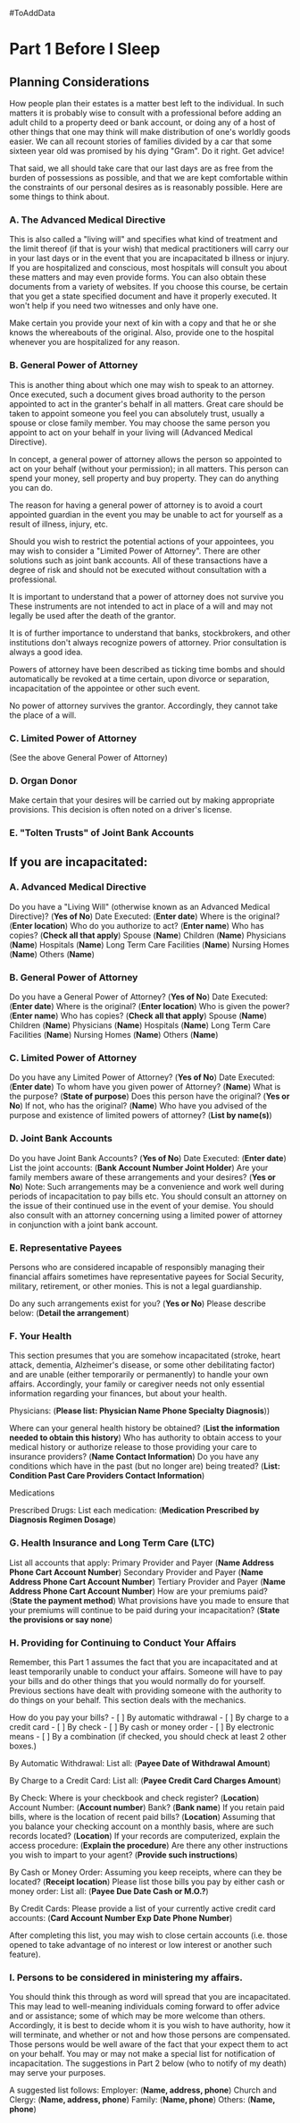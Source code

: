 #ToAddData 
# Part 1 Before I Sleep
## Planning Considerations
How people plan their estates is a matter best left to the individual.  In such matters it is probably wise to consult with a professional before adding an adult child to a property deed or bank account, or doing any of a host of other things that one may think will make distribution of one's worldly goods easier.  We can all recount stories of families divided by a car that some sixteen year old was promised by his dying "Gram".
    Do it right. Get advice!

That said, we all should take care that our last days are as free from the burden of possessions as possible, and that we are kept comfortable within the constraints of our personal desires as is reasonably possible.  Here are some things to think about.

### A. The Advanced Medical Directive
This is also called a "living will" and specifies what kind of treatment and the limit thereof (if that is your wish) that medical practitioners will carry our in your last days or in the event that you are incapacitated b illness or injury.  If you are hospitalized and conscious, most hospitals will consult you about these matters and may even provide forms.  You can also obtain these documents from a variety of websites.  If you choose this course, be certain that you get a state specified document and have it properly executed.  It won't help if you need two witnesses and only have one.

Make certain you provide your next of kin with a copy and that he or she knows the whereabouts of the original.  Also, provide one to the hospital whenever you are hospitalized for any reason.

### B. General Power of Attorney
This is another thing about which one may wish to speak to an attorney.  Once executed, such a document gives broad authority to the person appointed to act in the granter's behalf in all matters.  Great care should be taken to appoint someone you feel you can absolutely trust, usually a spouse or close family member.  You may choose the same person you appoint to act on your behalf in your living will (Advanced Medical Directive).

In concept, a general power of attorney allows the person so appointed to act on your behalf (without your permission); in all matters.  This person can spend your money, sell property and buy property. They can do anything you can do.

The reason for having a general power of attorney is to avoid a court appointed guardian in the event you may be unable to act for yourself as a result of illness, injury, etc.

Should you wish to restrict the potential actions of your appointees, you may wish to consider a "Limited Power of Attorney".  There are other solutions such as joint bank accounts.  All of these transactions have a degree of risk and should not be executed without consultation with a professional.

It is important to understand that a power of attorney does not survive you  These instruments are not intended to act in place of a will and may not legally be used after the death of the grantor.

It is of further importance to understand that banks, stockbrokers, and other institutions don't always recognize powers of attorney. Prior consultation is always a good idea.

Powers of attorney have been described as ticking time bombs and should automatically be revoked at a time certain, upon divorce or separation, incapacitation of the appointee or other such event.

No power of attorney survives the grantor.  Accordingly, they cannot take the place of a will.

### C. Limited Power of Attorney
(See the above General Power of Attorney)

### D. Organ Donor
Make certain that your desires will be carried out by making appropriate provisions.  This decision is often noted on a driver's license.

### E. "Tolten Trusts" of Joint Bank Accounts

## If you are incapacitated:
### A. Advanced Medical Directive
Do you have a "Living Will" (otherwise known as an Advanced Medical Directive)?
    (**Yes of No**)
    Date Executed: (**Enter date**)
    Where is the original? (**Enter location**)
    Who do you authorize to act? (**Enter name**)
    Who has copies? (**Check all that apply**)
        Spouse (**Name**)
        Children  (**Name**)
        Physicians (**Name**)
        Hospitals (**Name**)
        Long Term Care Facilities (**Name**)
        Nursing Homes (**Name**)
        Others (**Name**)

### B. General Power of Attorney
Do you have a General Power of Attorney?
     (**Yes of No**)
    Date Executed: (**Enter date**)
    Where is the original? (**Enter location**)
    Who is given the power? (**Enter name**)
    Who has copies? (**Check all that apply**)
        Spouse (**Name**)
        Children  (**Name**)
        Physicians (**Name**)
        Hospitals (**Name**)
        Long Term Care Facilities (**Name**)
        Nursing Homes (**Name**)
        Others (**Name**)

### C. Limited Power of Attorney
Do you have any Limited Power of Attorney?
     (**Yes of No**)
    Date Executed: (**Enter date**)
    To whom have you given power of Attorney? (**Name**)
    What is the purpose? (**State of purpose**)
    Does this person have the original? (**Yes or No**)
        If not, who has the original?  (**Name**)
    Who have you advised of the purpose and existence of limited powers of attorney? 
        (**List by name(s)**)

### D. Joint Bank Accounts
Do you have Joint Bank Accounts?
     (**Yes of No**)
    Date Executed: (**Enter date**)
    List the joint accounts:
        (**Bank    Account Number    Joint Holder**)
    Are your family members aware of these arrangements and your desires?
        (**Yes or No**)
    Note: Such arrangements may be a convenience and work well during periods of incapacitation to pay bills etc.  You should consult an attorney on the issue of their continued use in the event of your demise.
    You should also consult with an attorney concerning using a limited power of attorney in conjunction with a joint bank account.
### E. Representative Payees
Persons who are considered incapable of responsibly managing their financial affairs sometimes have representative payees for Social Security, military, retirement, or other monies.  This is not a legal guardianship.

Do any such arrangements exist for you?
    (**Yes or No**)
    Please describe below:
    (**Detail the arrangement**)

### F. Your Health
This section presumes that you are somehow incapacitated (stroke, heart attack, dementia, Alzheimer's disease, or some other debilitating factor) and are unable (either temporarily or permanently) to handle your own affairs.  Accordingly, your family or caregiver needs not only essential information regarding your finances, but about your health.

Physicians:
    (**Please list: Physician Name     Phone     Specialty    Diagnosis**))

Where can your general health history be obtained?
    (**List the information needed to obtain this history**)
Who has authority to obtain access to your medical history or authorize release to those providing your care to insurance providers?
    (**Name     Contact Information**)
Do you have any conditions which have in the past (but no longer are) being treated?
    (**List: Condition     Past Care Providers     Contact Information**)
    
Medications

Prescribed Drugs:
	List each medication:
    (**Medication     Prescribed by     Diagnosis     Regimen     Dosage**)

### G. Health Insurance and Long Term Care (LTC)
List all accounts that apply:
Primary Provider and Payer
    (**Name     Address     Phone     Cart     Account Number**)
Secondary Provider and Payer
     (**Name     Address     Phone     Cart     Account Number**)
 Tertiary Provider and Payer
     (**Name     Address     Phone     Cart     Account Number**)
 How are your  premiums paid?
     (**State the payment method**)
 What provisions have you made to ensure that your premiums will continue to be paid during your incapacitation? 
     (**State the provisions or say none**)
     
### H. Providing for Continuing to Conduct Your Affairs
Remember, this Part 1 assumes the fact that you are incapacitated and at least temporarily unable to conduct your affairs.  Someone will have to pay your bills and do other things that you would normally do for yourself.  Previous sections have dealt with providing someone with the authority to do things on your behalf.  This section deals with the mechanics.

How do you pay your bills?
    - [ ] By automatic withdrawal
    - [ ] By charge to a credit card
    - [ ] By check
    - [ ] By cash or money order
    - [ ] By electronic means
    - [ ] By a combination (if checked, you should check at least 2 other boxes.)

By Automatic Withdrawal:
    List all:
    (**Payee     Date of Withdrawal    Amount**)

By Charge to a Credit Card:
    List all:
    (**Payee     Credit Card Charges    Amount**)

By Check:
    Where is your checkbook and check register?  (**Location**)
    Account Number: (**Account number**)
    Bank? (**Bank name**)
    If you retain paid bills, where is the location of recent paid bills? (**Location**)
    Assuming that you balance your checking account on a monthly basis, where are such records located? (**Location**)
    If your records are computerized, explain the access procedure: (**Explain the procedure**)
    Are there any other instructions you wish to impart to your agent? (**Provide such instructions**)

By Cash or Money Order:
    Assuming you keep receipts, where can they be located? (**Receipt location**)
    Please list those bills you pay by either cash or money order:
        List all:
       (**Payee     Due Date    Cash or M.O.?**)

By Credit Cards:
    Please provide a list of your currently active credit card accounts:
    (**Card     Account Number     Exp Date    Phone Number**)

After completing this list, you may wish to close certain accounts (i.e. those opened to take advantage of no interest or low interest or another such feature).

### I. Persons to be considered in ministering my affairs.
You should think this through as word will spread that you are incapacitated.  This may lead to well-meaning individuals coming forward to offer advice and or assistance; some of which may be more welcome than others.  Accordingly, it is best to decide whom it is you wish to have authority, how it will terminate, and whether or not and how those persons are compensated.  Those persons would be well aware of the fact that your expect them to act on your behalf.  You may or may not make a special list for notification of incapacitation.  The suggestions in Part 2 below (who to notify of my death) may serve your purposes.

A suggested list follows:
    Employer:
        (**Name, address, phone**)
    Church and Clergy:
        (**Name, address, phone**)
    Family:
        (**Name, phone**)
    Others:
        (**Name, phone**)





